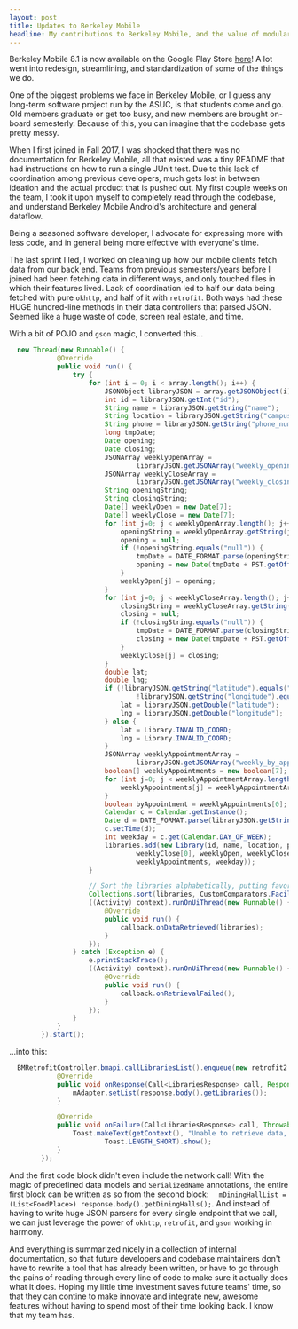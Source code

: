 ```yaml
---
layout: post
title: Updates to Berkeley Mobile
headline: My contributions to Berkeley Mobile, and the value of modularization and standardization.
---
```


<p class="message">
Berkeley Mobile 8.1 is now available on the Google Play Store <a href="https://play.google.com/store/apps/details?id=com.asuc.asucmobile&hl=en">here</a>! A lot went into redesign, streamlining, and standardization of some of the things we do.
</p>

One of the biggest problems we face in Berkeley Mobile, or I guess any long-term software project run by the ASUC, is that students come and go. Old members graduate or get too busy, and new members are brought on-board semesterly. Because of this, you can imagine that the codebase gets pretty messy.

When I first joined in Fall 2017, I was shocked that there was no documentation for Berkeley Mobile, all that existed was a tiny README that had instructions on how to run a single JUnit test. Due to this lack of coordination among previous developers, much gets lost in between ideation and the actual product that is pushed out. My first couple weeks on the team, I took it upon myself to completely read through the codebase, and understand Berkeley Mobile Android's architecture and general dataflow.

<p class="message">
Being a seasoned software developer, I advocate for expressing more with less code, and in general being more effective with everyone's time.
</p>

The last sprint I led, I worked on cleaning up how our mobile clients fetch data from our back end. Teams from previous semesters/years before I joined had been fetching data in different ways, and only touched files in which their features lived. Lack of coordination led to half our data being fetched with pure `okhttp`, and half of it with `retrofit`. Both ways had these HUGE hundred-line methods in their data controllers that parsed JSON. Seemed like a huge waste of code, screen real estate, and time.

With a bit of POJO and `gson` magic, I converted this...

```java
  new Thread(new Runnable() {
            @Override
            public void run() {
                try {
                    for (int i = 0; i < array.length(); i++) {
                        JSONObject libraryJSON = array.getJSONObject(i);
                        int id = libraryJSON.getInt("id");
                        String name = libraryJSON.getString("name");
                        String location = libraryJSON.getString("campus_location");
                        String phone = libraryJSON.getString("phone_number");
                        long tmpDate;
                        Date opening;
                        Date closing;
                        JSONArray weeklyOpenArray =
                                libraryJSON.getJSONArray("weekly_opening_times");
                        JSONArray weeklyCloseArray =
                                libraryJSON.getJSONArray("weekly_closing_times");
                        String openingString;
                        String closingString;
                        Date[] weeklyOpen = new Date[7];
                        Date[] weeklyClose = new Date[7];
                        for (int j=0; j < weeklyOpenArray.length(); j++) {
                            openingString = weeklyOpenArray.getString(j);
                            opening = null;
                            if (!openingString.equals("null")) {
                                tmpDate = DATE_FORMAT.parse(openingString).getTime();
                                opening = new Date(tmpDate + PST.getOffset(tmpDate));
                            }
                            weeklyOpen[j] = opening;
                        }
                        for (int j=0; j < weeklyCloseArray.length(); j++) {
                            closingString = weeklyCloseArray.getString(j);
                            closing = null;
                            if (!closingString.equals("null")) {
                                tmpDate = DATE_FORMAT.parse(closingString).getTime();
                                closing = new Date(tmpDate + PST.getOffset(tmpDate));
                            }
                            weeklyClose[j] = closing;
                        }
                        double lat;
                        double lng;
                        if (!libraryJSON.getString("latitude").equals("null") &&
                                !libraryJSON.getString("longitude").equals("null")) {
                            lat = libraryJSON.getDouble("latitude");
                            lng = libraryJSON.getDouble("longitude");
                        } else {
                            lat = Library.INVALID_COORD;
                            lng = Library.INVALID_COORD;
                        }
                        JSONArray weeklyAppointmentArray =
                                libraryJSON.getJSONArray("weekly_by_appointment");
                        boolean[] weeklyAppointments = new boolean[7];
                        for (int j=0; j < weeklyAppointmentArray.length(); j++) {
                            weeklyAppointments[j] = weeklyAppointmentArray.getBoolean(j);
                        }
                        boolean byAppointment = weeklyAppointments[0];
                        Calendar c = Calendar.getInstance();
                        Date d = DATE_FORMAT.parse(libraryJSON.getString("updated_at"));
                        c.setTime(d);
                        int weekday = c.get(Calendar.DAY_OF_WEEK);
                        libraries.add(new Library(id, name, location, phone, weeklyOpen[0],
                                weeklyClose[0], weeklyOpen, weeklyClose, lat, lng, byAppointment,
                                weeklyAppointments, weekday));
                    }

                    // Sort the libraries alphabetically, putting favorites at top
                    Collections.sort(libraries, CustomComparators.FacilityComparators.getSortByFavoriteLibrary(context));
                    ((Activity) context).runOnUiThread(new Runnable() {
                        @Override
                        public void run() {
                            callback.onDataRetrieved(libraries);
                        }
                    });
                } catch (Exception e) {
                    e.printStackTrace();
                    ((Activity) context).runOnUiThread(new Runnable() {
                        @Override
                        public void run() {
                            callback.onRetrievalFailed();
                        }
                    });
                }
            }
        }).start();
```

...into this:



```java
  BMRetrofitController.bmapi.callLibrariesList().enqueue(new retrofit2.Callback<LibrariesResponse>() {
            @Override
            public void onResponse(Call<LibrariesResponse> call, Response<LibrariesResponse> response) {
                mAdapter.setList(response.body().getLibraries());
            }

            @Override
            public void onFailure(Call<LibrariesResponse> call, Throwable t) {
                Toast.makeText(getContext(), "Unable to retrieve data, please try again",
                        Toast.LENGTH_SHORT).show();
            }
        });
```

And the first code block didn't even include the network call! With the magic of predefined data models and `SerializedName` annotations, the entire first block can be written as so from the second block: `  mDiningHallList = (List<FoodPlace>) response.body().getDiningHalls();`. And instead of having to write huge JSON parsers for every single endpoint that we call, we can just leverage the power of `okhttp`, `retrofit`, and `gson` working in harmony.

And everything is summarized nicely in a collection of internal documentation, so that future developers and codebase maintainers don't have to rewrite a tool that has already been written, or have to go through the pains of reading through every line of code to make sure it actually does what it does. Hoping my little time investment saves future teams' time, so that they can contine to make innovate and integrate new, awesome features without having to spend most of their time looking back. I know that my team has.
